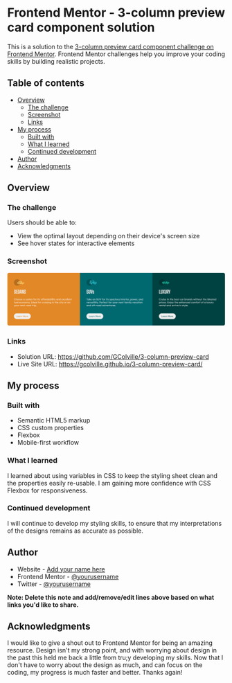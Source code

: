 # Frontend Mentor - 3-column preview card component solution

This is a solution to the [3-column preview card component challenge on Frontend Mentor](https://www.frontendmentor.io/challenges/3column-preview-card-component-pH92eAR2-). Frontend Mentor challenges help you improve your coding skills by building realistic projects. 

## Table of contents

- [Overview](#overview)
  - [The challenge](#the-challenge)
  - [Screenshot](#screenshot)
  - [Links](#links)
- [My process](#my-process)
  - [Built with](#built-with)
  - [What I learned](#what-i-learned)
  - [Continued development](#continued-development)
- [Author](#author)
- [Acknowledgments](#acknowledgments)

## Overview

### The challenge

Users should be able to:

- View the optimal layout depending on their device's screen size
- See hover states for interactive elements

### Screenshot

![](images/3-column-card-screenshot.png)

### Links

- Solution URL: https://github.com/GColville/3-column-preview-card
- Live Site URL: https://gcolville.github.io/3-column-preview-card/

## My process

### Built with

- Semantic HTML5 markup
- CSS custom properties
- Flexbox
- Mobile-first workflow

### What I learned

I learned about using variables in CSS to keep the styling sheet clean and the properties easily re-usable. I am gaining more confidence with CSS Flexbox for responsiveness.

### Continued development

I will continue to develop my styling skills, to ensure that my interpretations of the designs remains as accurate as possible.

## Author

- Website - [Add your name here](https://www.wannabedev.co.uk)
- Frontend Mentor - [@yourusername](https://www.frontendmentor.io/profile/GColville)
- Twitter - [@yourusername](https://www.twitter.com/wanna_be_dev)

**Note: Delete this note and add/remove/edit lines above based on what links you'd like to share.**

## Acknowledgments

I would like to give a shout out to Frontend Mentor for being an amazing resource. Design isn't my strong point, and with worrying about design in the past this held me back a little from tru;y developing my skills. Now that I don't have to worry about the design as much, and can focus on the coding, my progress is much faster and better. Thanks again!
